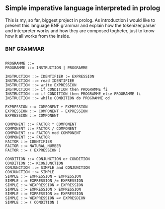 ## Simple imperative language interpreted in prolog

This is my, so far, biggest project in prolog. As introduction i would like to present this language BNF grammar and explain how the tokenizer,parser and interpreter works and how they are composed togheter, just to know how it all works from the inside.

### BNF GRAMMAR

```

PROGRAMME ::= 
PROGRAMME ::= INSTRUCTION | PROGRAMME

INSTRUCTION ::= IDENTIFIER := EXPRESSION
INSTRUCTION ::= read IDENTIFIER
INSTRUCTION ::= write EXPRESSION
INSTRUCTION ::= if CONDITION then PROGRAMME fi
INSTRUCTION ::= if CONDITION then PROGRAMME else PROGRAMME fi
INSTRUCTION ::= while CONDITION do PROGRAMME od

EXPRESSION ::= COMPONENT + EXPRESSION
EXPRESSION ::= COMPONENT - EXPRESSION
EXPRESSION ::= COMPONENT

COMPONENT ::= FACTOR * COMPONENT
COMPONENT ::= FACTOR / COMPONENT
COMPONENT ::= FACTOR mod COMPONENT
COMPONENT ::= FACTOR
FACTOR ::= IDENTIFIER
FACTOR ::= NATURAL_NUMBER
FACTOR ::= ( EXPRESSION )

CONDITION ::= CONJUNCTION or CONDITION
CONDITION ::= KCONJUNCTION
CONJUNCTION ::= SIMPLE and CONJUNCTION
CONJUNCTION ::= SIMPLE
SIMPLE ::= EXPRESSION = EXPRESSION
SIMPLE ::= EXPRESSION /= EXPRESSION
SIMPLE ::= WEXPRESSION < EXPRESSION
SIMPLE ::= EXPRESSION > EXPRESSION
SIMPLE ::= EXPRESSION >= EXPRESSION
SIMPLE ::= WEXPRESSION =< EXPRESDION
SIMPLE ::= ( CONDITION )

```
